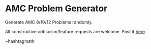 # AMC Problem Generator

Generate AMC 8/10/12 Problems randomly.

All constructive critiscism/feature requests are welcome. Post it [here](https://github.com/cbracketdash/AMCapp/issues).
  
  
~hashtagmath
